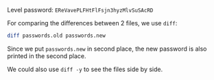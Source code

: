 Level password: `EReVavePLFHtFlFsjn3hyzMlvSuSAcRD`

For comparing the differences between 2 files, we use `diff`:

```sh
diff passwords.old passwords.new
```

Since we put `passwords.new` in second place, the new password is also printed in the second place.

We could also use `diff -y` to see the files side by side.